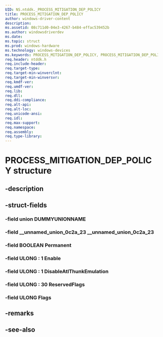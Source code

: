 ```yaml
---
UID: NS.ntddk._PROCESS_MITIGATION_DEP_POLICY
title: PROCESS_MITIGATION_DEP_POLICY
author: windows-driver-content
description: 
ms.assetid: 08c711d0-04e3-4267-b484-effac539452b
ms.author: windowsdriverdev
ms.date: 
ms.topic: struct
ms.prod: windows-hardware
ms.technology: windows-devices
ms.keywords: PROCESS_MITIGATION_DEP_POLICY, PROCESS_MITIGATION_DEP_POLICY, *PPROCESS_MITIGATION_DEP_POLICY
req.header: ntddk.h
req.include-header:
req.target-type:
req.target-min-winverclnt:
req.target-min-winversvr:
req.kmdf-ver:
req.umdf-ver:
req.lib:
req.dll:
req.ddi-compliance:
req.alt-api:
req.alt-loc:
req.unicode-ansi:
req.idl:
req.max-support:
req.namespace:
req.assembly:
req.type-library:
---
```


# PROCESS_MITIGATION_DEP_POLICY structure

## -description



## -struct-fields

### -field union DUMMYUNIONNAME			
 	
### -field __unnamed_union_0c2a_23 __unnamed_union_0c2a_23			
 	
### -field BOOLEAN Permanent			
 	
### -field ULONG  : 1 Enable			
 	
### -field ULONG  : 1 DisableAtlThunkEmulation			
 	
### -field ULONG  : 30 ReservedFlags			
 	
### -field ULONG Flags			
 	
## -remarks

## -see-also